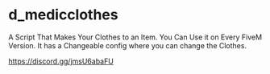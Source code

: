 # d_medicclothes

A Script That Makes Your Clothes to an Item. You Can Use it on Every FiveM Version. 
It has a Changeable config where you can change the Clothes. 

https://discord.gg/jmsU6abaFU
